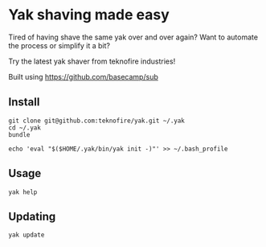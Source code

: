 # Yak shaving made easy

Tired of having shave the same yak over and over again? Want to automate the process or simplify it a bit?

Try the latest yak shaver from teknofire industries!

Built using https://github.com/basecamp/sub

## Install

    git clone git@github.com:teknofire/yak.git ~/.yak
    cd ~/.yak
    bundle

    echo 'eval "$($HOME/.yak/bin/yak init -)"' >> ~/.bash_profile

## Usage

    yak help

## Updating

    yak update
